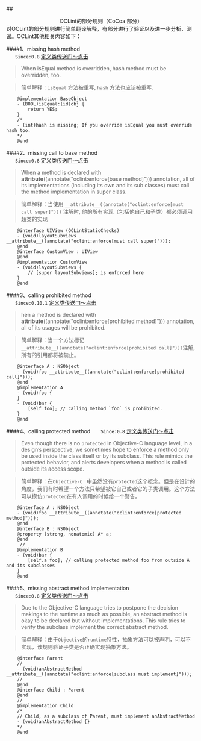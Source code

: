 ##<center>OCLint的部分规则（CoCoa 部分）</center>
对OCLint的部分规则进行简单翻译解释，有部分进行了验证以及进一步分析、测试。OCLint其他相关内容如下：

####1、missing hash method        
 &#160; &#160; &#160;  `Since:0.8` [定义类传送门～点击](https://github.com/oclint/oclint/blob/master/oclint-rules/rules/cocoa/ObjCVerifyIsEqualHashRule.cpp)
> When isEqual method is overridden, hash method must be overridden, too.

>简单解释：`isEqual` 方法被重写, `hash` 方法也应该被重写.

```
	@implementation BaseObject
	- (BOOL)isEqual:(id)obj {
	    return YES;
	}
	/*
	- (int)hash is missing; If you override isEqual you must override hash too.
	*/
	@end
```

####2、missing call to base method        
&#160; &#160; &#160;  `Since:0.8` [定义类传送门～点击](https://github.com/oclint/oclint/blob/master/oclint-rules/rules/cocoa/ObjCVerifyMustCallSuperRule.cpp)
> When a method is declared with __attribute__((annotate("oclint:enforce[base method]"))) annotation, all of its implementations (including its own and its sub classes) must call the method implementation in super class.

>简单解释：当使用 `__attribute__((annotate("oclint:enforce[must call super]")))` 注解时, 他的所有实现（包括他自己和子类）都必须调用超类的实现

```
	@interface UIView (OCLintStaticChecks)
	- (void)layoutSubviews __attribute__((annotate("oclint:enforce[must call super]")));
	@end
	@interface CustomView : UIView
	@end
	@implementation CustomView
	- (void)layoutSubviews {
	    // [super layoutSubviews]; is enforced here
	}
	@end
```

####3、calling prohibited method     
&#160; &#160; &#160;  `Since:0.10.1` [定义类传送门～点击](https://github.com/oclint/oclint/blob/master/oclint-rules/rules/cocoa/ObjCVerifyProhibitedCallRule.cpp)
>  hen a method is declared with __attribute__((annotate("oclint:enforce[prohibited method]"))) annotation, all of its usages will be prohibited.

>简单解释：当一个方法标记` __attribute__((annotate("oclint:enforce[prohibited call]"))) `注解,所有的引用都将被禁止。

```
	@interface A : NSObject
	- (void)foo __attribute__((annotate("oclint:enforce[prohibited call]")));
	@end
	@implementation A
	- (void)foo {
	}
	- (void)bar {
	    [self foo]; // calling method `foo` is prohibited.
	}
	@end
```

####4、calling protected method 
&#160; &#160; &#160;  `Since:0.8` [定义类传送门～点击](https://github.com/oclint/oclint/blob/master/oclint-rules/rules/cocoa/ObjCVerifyProtectedMethodRule.cpp)
> Even though there is no `protected` in Objective-C language level, in a design’s perspective, we sometimes hope to enforce a method only be used inside the class itself or by its subclass. This rule mimics the protected behavior, and alerts developers when a method is called outside its access scope.

>简单解释：在`Objective-C ` 中虽然没有`protected`这个概念。但是在设计的角度，我们有时希望一个方法只希望被它自己或者它的子类调用。这个方法可以模仿`protected`在有人调用的时候给一个警告。

```
	@interface A : NSObject
	- (void)foo __attribute__((annotate("oclint:enforce[protected method]")));
	@end
	@interface B : NSObject
	@property (strong, nonatomic) A* a;
	@end
	 //
	@implementation B
	- (void)bar {
	    [self.a foo]; // calling protected method foo from outside A and its subclasses
	}
	@end
```

####5、missing abstract method implementation         
&#160; &#160; &#160;  `Since:0.8` [定义类传送门～点击](https://github.com/oclint/oclint/blob/master/oclint-rules/rules/cocoa/ObjCVerifySubclassMustImplementRule.cpp)
> Due to the Objective-C language tries to postpone the decision makings to the runtime as much as possible, an abstract method is okay to be declared but without implementations. This rule tries to verify the subclass implement the correct abstract method.

>简单解释：由于`Objective`的`runtime`特性，抽象方法可以被声明，可以不实现，该规则验证子类是否正确实现抽象方法。

```
	@interface Parent
	//
	- (void)anAbstractMethod __attribute__((annotate("oclint:enforce[subclass must implement]")));
	//
	@end
	@interface Child : Parent
	@end
	//
	@implementation Child
	/*
	// Child, as a subclass of Parent, must implement anAbstractMethod
	- (void)anAbstractMethod {}
	*/
	@end
```
